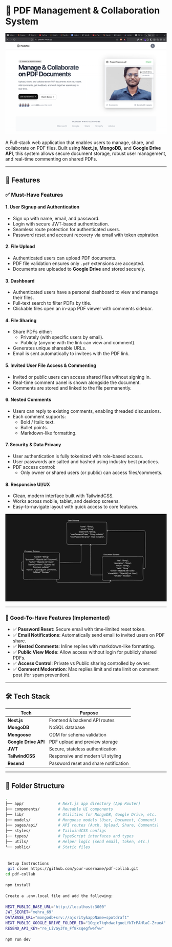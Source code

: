 # 📄 PDF Management & Collaboration System

![Banner](https://github.com/mehraankush/Pedofile/blob/main/public/Banner.png)

A Full-stack web application that enables users to manage, share, and collaborate on PDF files. Built using **Next.js**, **MongoDB**, and **Google Drive API**, this system allows secure document storage, robust user management, and real-time commenting on shared PDFs.

---

## 🚀 Features

### ✅ Must-Have Features

#### 1. User Signup and Authentication
- Sign up with name, email, and password.
- Login with secure JWT-based authentication.
- Seamless route protection for authenticated users.
- Password reset and account recovery via email with token expiration.

#### 2. File Upload
- Authenticated users can upload PDF documents.
- PDF file validation ensures only `.pdf` extensions are accepted.
- Documents are uploaded to **Google Drive** and stored securely.

#### 3. Dashboard
- Authenticated users have a personal dashboard to view and manage their files.
- Full-text search to filter PDFs by title.
- Clickable files open an in-app PDF viewer with comments sidebar.

#### 4. File Sharing
- Share PDFs either:
  - Privately (with specific users by email).
  - Publicly (anyone with the link can view and comment).
- Generates unique shareable URLs.
- Email is sent automatically to invitees with the PDF link.

#### 5. Invited User File Access & Commenting
- Invited or public users can access shared files without signing in.
- Real-time comment panel is shown alongside the document.
- Comments are stored and linked to the file permanently.

#### 6. Nested Comments
- Users can reply to existing comments, enabling threaded discussions.
- Each comment supports:
  - Bold / Italic text.
  - Bullet points.
  - Markdown-like formatting.

#### 7. Security & Data Privacy
- User authentication is fully tokenized with role-based access.
- User passwords are salted and hashed using industry best practices.
- PDF access control:
  - Only owner or shared users (or public) can access files/comments.

#### 8. Responsive UI/UX
- Clean, modern interface built with TailwindCSS.
- Works across mobile, tablet, and desktop screens.
- Easy-to-navigate layout with quick access to core features.

![Schema](https://github.com/mehraankush/Pedofile/blob/main/public/schema.png)

---

### 🌟 Good-To-Have Features (Implemented)

- ✅ **Password Reset**: Secure email with time-limited reset token.
- ✅ **Email Notifications**: Automatically send email to invited users on PDF share.
- ✅ **Nested Comments**: Inline replies with markdown-like formatting.
- ✅ **Public View Mode**: Allow access without login for publicly shared PDFs.
- ✅ **Access Control**: Private vs Public sharing controlled by owner.
- ✅ **Comment Moderation**: Max replies limit and rate limit on comment post (for spam prevention).

---

## 🛠️ Tech Stack

| Tech                 | Purpose                                |
|----------------------|----------------------------------------|
| **Next.js**          | Frontend & backend API routes          |
| **MongoDB**          | NoSQL database                         |
| **Mongoose**         | ODM for schema validation              |
| **Google Drive API** | PDF upload and preview storage         |
| **JWT**              | Secure, stateless authentication       |
| **TailwindCSS**      | Responsive and modern UI styling       |
| **Resend**           | Password reset and share notification  |

---

## 📂 Folder Structure

```bash
.
├── app/               # Next.js app directory (App Router)
├── components/        # Reusable UI components
├── lib/               # Utilities for MongoDB, Google Drive, etc.
├── models/            # Mongoose models (User, Document, Comment)
├── pages/api/         # API routes (Auth, Upload, Share, Comments)
├── styles/            # TailwindCSS configs
├── types/             # TypeScript interfaces and types
├── utils/             # Helper logic (send email, token, etc.)
└── public/            # Static files


 Setup Instructions
 git clone https://github.com/your-username/pdf-collab.git
cd pdf-collab

npm install

Create a .env.local file and add the following:

NEXT_PUBLIC_BASE_URL="http://localhost:3000"
JWT_SECRET="mehra_69"
DATABASE_URL="mongodb+srv://ajority&appName=spotdraft"
NEXT_PUBLIC_GOOGLE_DRIVE_FOLDER_ID="1Oqje7kqhdwefgueLfkTrPAHlaC-ZrueA"
RESEND_API_KEY="re_LiVGyJTm_Ff8ksqegfwefvw"

npm run dev
